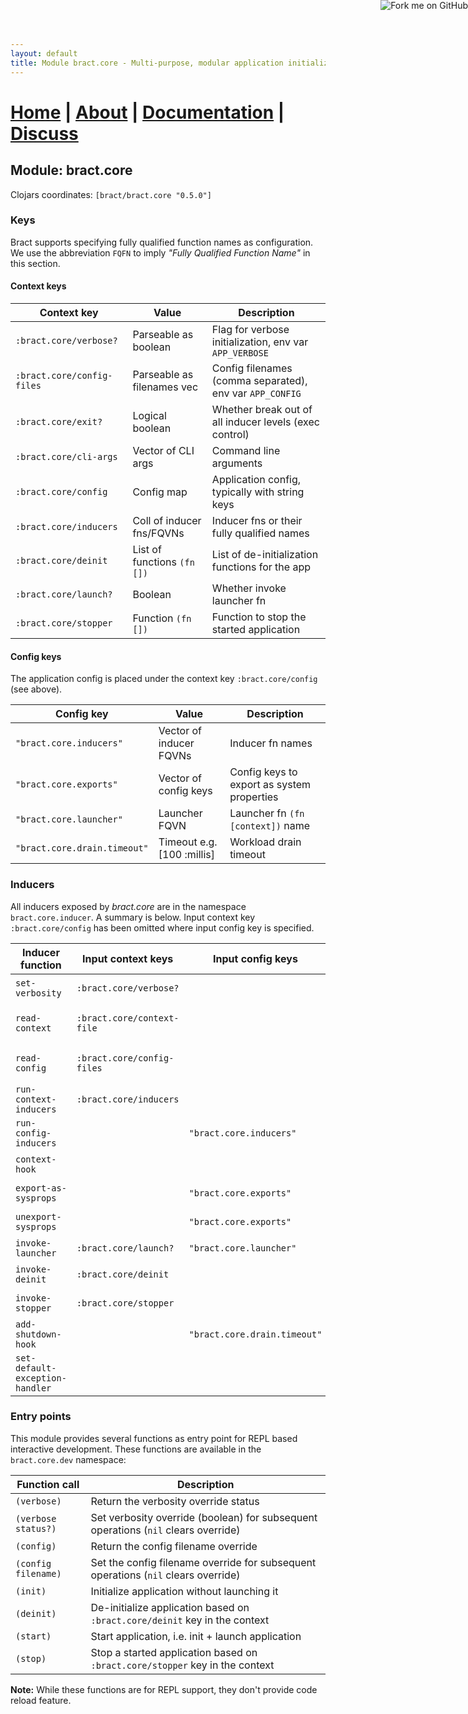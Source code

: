 ```yaml
---
layout: default
title: Module bract.core - Multi-purpose, modular application initialization framework for Clojure
---
```

# [Home](/) | [About](/about.html) | [Documentation](/documentation.html) | [Discuss](/discuss.html)

## Module: bract.core

Clojars coordinates: `[bract/bract.core "0.5.0"]`


### Keys

Bract supports specifying fully qualified function names as configuration. We use the abbreviation `FQFN` to imply
_"Fully Qualified Function Name"_ in this section.

#### Context keys

| Context key                | Value                      | Description |
|----------------------------|----------------------------|-------------|
| `:bract.core/verbose?`     | Parseable as boolean       | Flag for verbose initialization, env var `APP_VERBOSE`   |
| `:bract.core/config-files` | Parseable as filenames vec | Config filenames (comma separated), env var `APP_CONFIG` |
| `:bract.core/exit?`        | Logical boolean            | Whether break out of all inducer levels (exec control)   |
| `:bract.core/cli-args`     | Vector of CLI args         | Command line arguments                         |
| `:bract.core/config`       | Config map                 | Application config, typically with string keys |
| `:bract.core/inducers`     | Coll of inducer fns/FQVNs  | Inducer fns or their fully qualified names     |
| `:bract.core/deinit`       | List of functions `(fn [])`| List of de-initialization functions for the app|
| `:bract.core/launch?`      | Boolean                    | Whether invoke launcher fn                     |
| `:bract.core/stopper`      | Function `(fn [])`         | Function to stop the started application       |


#### Config keys

The application config is placed under the context key `:bract.core/config` (see above).

| Config key                 | Value                      | Description |
|----------------------------|----------------------------|-------------|
| `"bract.core.inducers"`    | Vector of inducer FQVNs    | Inducer fn names |
| `"bract.core.exports"`     | Vector of config keys      | Config keys to export as system properties |
| `"bract.core.launcher"`    | Launcher FQVN              | Launcher fn `(fn [context])` name |
|`"bract.core.drain.timeout"`| Timeout e.g. [100 :millis] | Workload drain timeout |


### Inducers

All inducers exposed by _bract.core_ are in the namespace `bract.core.inducer`. A summary is below. Input context key
`:bract.core/config` has been omitted where input config key is specified.

| Inducer function       | Input context keys         | Input config keys       | Description |
|------------------------|----------------------------|-------------------------|-------------|
| `set-verbosity`        | `:bract.core/verbose?`     |                         | Set verbosity as per flag  |
| `read-context`         | `:bract.core/context-file` |                         | Read/merge context into the current context|
| `read-config`          | `:bract.core/config-files` |                         | Read/merge config into `:bract.core/config`|
| `run-context-inducers` | `:bract.core/inducers`     |                         | Execute specified inducers |
| `run-config-inducers`  |                            | `"bract.core.inducers"` | Execute specified inducers |
| `context-hook`         |                            |                         | Do something with context  |
| `export-as-sysprops`   |                            | `"bract.core.exports"`  | Export system properties   |
| `unexport-sysprops`    |                            | `"bract.core.exports"`  | Remove system properties   |
| `invoke-launcher`      | `:bract.core/launch?`      | `"bract.core.launcher"` | Launch application         |
| `invoke-deinit`        | `:bract.core/deinit`       |                         | De-initialize application  |
| `invoke-stopper`       | `:bract.core/stopper`      |                         | Stop running application   |
| `add-shutdown-hook`    |                       | `"bract.core.drain.timeout"` | Add given inducer as shutdown hook |
| `set-default-exception-handler` |                   |                         | Set a default exception handler    |


### Entry points

This module provides several functions as entry point for REPL based interactive development. These functions are
available in the `bract.core.dev` namespace:

| Function call       | Description |
|---------------------|-------------|
| `(verbose)`         | Return the verbosity override status |
| `(verbose status?)` | Set verbosity override (boolean) for subsequent operations (`nil` clears override) |
| `(config)`          | Return the config filename override |
| `(config filename)` | Set the config filename override for subsequent operations (`nil` clears override) |
| `(init)`            | Initialize application without launching it |
| `(deinit)`          | De-initialize application based on `:bract.core/deinit` key in the context |
| `(start)`           | Start application, i.e. init + launch application |
| `(stop)`            | Stop a started application based on `:bract.core/stopper` key in the context |

**Note:** While these functions are for REPL support, they don't provide code reload feature.


<a href='https://github.com/bract'><img style='position: absolute; top: 0; right: 0; border: 0;' src='https://camo.githubusercontent.com/652c5b9acfaddf3a9c326fa6bde407b87f7be0f4/68747470733a2f2f73332e616d617a6f6e6177732e636f6d2f6769746875622f726962626f6e732f666f726b6d655f72696768745f6f72616e67655f6666373630302e706e67' alt='Fork me on GitHub' data-canonical-src='https://s3.amazonaws.com/github/ribbons/forkme_right_orange_ff7600.png'></a>
